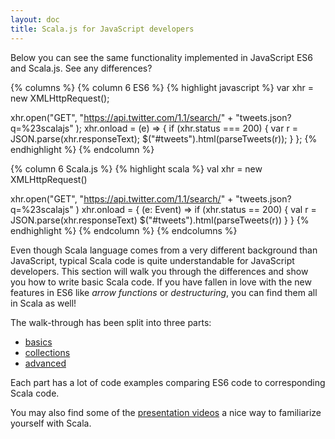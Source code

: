 ```yaml
---
layout: doc
title: Scala.js for JavaScript developers
---
```


Below you can see the same functionality implemented in JavaScript ES6 and Scala.js. See any differences?

{% columns %}
{% column 6 ES6 %}
{% highlight javascript %}
var xhr = new XMLHttpRequest();

xhr.open("GET",
  "https://api.twitter.com/1.1/search/" +
  "tweets.json?q=%23scalajs"
);
xhr.onload = (e) => {
  if (xhr.status === 200) {
    var r = JSON.parse(xhr.responseText);
    $("#tweets").html(parseTweets(r));
  }
};
{% endhighlight %}
{% endcolumn %}

{% column 6 Scala.js %}
{% highlight scala %}
val xhr = new XMLHttpRequest()

xhr.open("GET",
  "https://api.twitter.com/1.1/search/" +
  "tweets.json?q=%23scalajs"
)
xhr.onload = { (e: Event) =>
  if (xhr.status == 200) {
    val r = JSON.parse(xhr.responseText)
    $("#tweets").html(parseTweets(r))
  }
}
{% endhighlight %}
{% endcolumn %}
{% endcolumns %}

Even though Scala language comes from a very different background than JavaScript, typical Scala code is quite understandable
for JavaScript developers. This section will walk you through the differences and show you how to write basic Scala code. If you
have fallen in love with the new features in ES6 like _arrow functions_ or _destructuring_, you can find them all in Scala as well!

The walk-through has been split into three parts:

- [basics](es6-to-scala-part1.html)
- [collections](es6-to-scala-part2.html)
- [advanced](es6-to-scala-part3.html)

Each part has a lot of code examples comparing ES6 code to corresponding Scala code.

You may also find some of the [presentation videos](../../community/presentations.html) a nice way to familiarize yourself with Scala.

